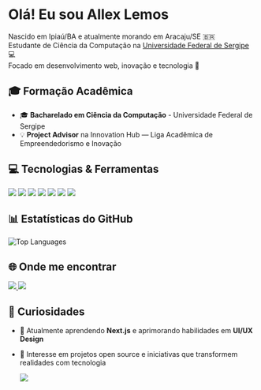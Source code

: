 <h1>Olá! Eu sou Allex Lemos</h1>
<p>
  Nascido em Ipiaú/BA e atualmente morando em Aracaju/SE 🇧🇷<br>
  Estudante de Ciência da Computação na <a href="https://www.ufs.br">Universidade Federal de Sergipe</a> 💻<br>
  Focado em desenvolvimento web, inovação e tecnologia 🚀
</p>


## 🎓 Formação Acadêmica

- 🎓 **Bacharelado em Ciência da Computação** - Universidade Federal de Sergipe
- 💡 **Project Advisor** na Innovation Hub — Liga Acadêmica de Empreendedorismo e Inovação


## 💻 Tecnologias & Ferramentas

<p align="left">
  <img src="https://img.shields.io/badge/HTML5-E34F26?style=for-the-badge&logo=html5&logoColor=white"/>
  <img src="https://img.shields.io/badge/CSS3-1572B6?style=for-the-badge&logo=css3&logoColor=white"/>
  <img src="https://img.shields.io/badge/Tailwind_CSS-38B2AC?style=for-the-badge&logo=tailwind-css&logoColor=white"/>
  <img src="https://img.shields.io/badge/JavaScript-F7DF1E?style=for-the-badge&logo=javascript&logoColor=black"/>
  <img src="https://img.shields.io/badge/-ReactJs-61DAFB?style=for-the-badge&logo=react&logoColor=white"/>
  <img src="https://img.shields.io/badge/GIT-E44C30?style=for-the-badge&logo=git&logoColor=white"/>
  <img src="https://img.shields.io/badge/github-%23121011.svg?style=for-the-badge&logo=github&logoColor=white"/>
</p>


## 📊 Estatísticas do GitHub

<p align="left">
  <img src="https://github-readme-stats-git-masterrstaa-rickstaa.vercel.app/api/top-langs/?username=lexlemos&layout=compact&bg_color=000&border_color=30A3DC&title_color=E94D5F&text_color=FFF" alt="Top Languages"/>
</p>


## 🌐 Onde me encontrar

<p align="left">
  <a href="https://discord.com/channels/perpetuo12/" target="_blank">
    <img src="https://img.shields.io/badge/Discord-7289DA?style=for-the-badge&logo=discord&logoColor=white"/>
  </a>
  <a href="https://www.linkedin.com/in/allex-lemos-b46990246/" target="_blank">
    <img src="https://img.shields.io/badge/LinkedIn-0077B5?style=for-the-badge&logo=linkedin&logoColor=white"/>
  </a>
</p>


## 🧠 Curiosidades

- 🌱 Atualmente aprendendo **Next.js** e aprimorando habilidades em **UI/UX Design**
- 🚀 Interesse em projetos open source e iniciativas que transformem realidades com tecnologia



  <img src="https://capsule-render.vercel.app/api?type=waving&color=30A3DC&height=200&section=footer"/>

